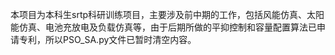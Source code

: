 本项目为本科生srtp科研训练项目，主要涉及前中期的工作，包括风能仿真、太阳能仿真、电池充放电及负载仿真等，由于后期所做的平抑控制和容量配置算法已申请专利，所以PSO_SA.py文件已暂时清空内容。
